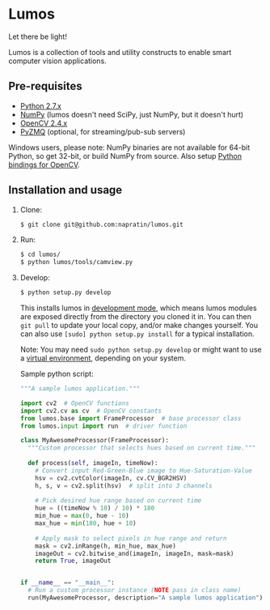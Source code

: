 Lumos
=====

Let there be light!

Lumos is a collection of tools and utility constructs to enable smart computer vision applications.

Pre-requisites
--------------

* [Python 2.7.x](http://www.python.org/)
* [NumPy](http://www.numpy.org/) (lumos doesn't need SciPy, just NumPy, but it doesn't hurt)
* [OpenCV 2.4.x](http://opencv.org/)
* [PyZMQ](http://zeromq.org/bindings:python) (optional, for streaming/pub-sub servers)

Windows users, please note: NumPy binaries are not available for 64-bit Python, so get 32-bit, or build NumPy from source. Also setup [Python bindings for OpenCV](http://docs.opencv.org/trunk/doc/py_tutorials/py_setup/py_setup_in_windows/py_setup_in_windows.html).

Installation and usage
----------------------

1. Clone:
    
    ```bash
    $ git clone git@github.com:napratin/lumos.git
    ```
    
2. Run:
    
    ```bash
    $ cd lumos/
    $ python lumos/tools/camview.py
    ```
    
3. Develop:
    
    ```bash
    $ python setup.py develop
    ```
    
    This installs lumos in [development mode](https://pythonhosted.org/setuptools/setuptools.html#develop-deploy-the-project-source-in-development-mode), which means lumos modules are exposed directly from the directory you cloned it in. You can then `git pull` to update your local copy, and/or make changes yourself. You can also use `[sudo] python setup.py install` for a typical installation.
    
    Note: You may need `sudo python setup.py develop` or might want to use a [virtual environment](http://docs.python-guide.org/en/latest/dev/virtualenvs/), depending on your system.
    
    Sample python script:
    
    ```python
    """A sample lumos application."""
    
    import cv2  # OpenCV functions
    import cv2.cv as cv  # OpenCV constants
    from lumos.base import FrameProcessor  # base processor class
    from lumos.input import run  # driver function
    
    class MyAwesomeProcessor(FrameProcessor):
      """Custom processor that selects hues based on current time."""
      
      def process(self, imageIn, timeNow):
        # Convert input Red-Green-Blue image to Hue-Saturation-Value
        hsv = cv2.cvtColor(imageIn, cv.CV_BGR2HSV)
        h, s, v = cv2.split(hsv)  # split into 3 channels
        
        # Pick desired hue range based on current time
        hue = ((timeNow % 10) / 10) * 180
        min_hue = max(0, hue - 10) 
        max_hue = min(180, hue + 10)
        
        # Apply mask to select pixels in hue range and return
        mask = cv2.inRange(h, min_hue, max_hue)
        imageOut = cv2.bitwise_and(imageIn, imageIn, mask=mask)
        return True, imageOut
    
    
    if __name__ == "__main__":
      # Run a custom processor instance (NOTE pass in class name)
      run(MyAwesomeProcessor, description="A sample lumos application")
```
